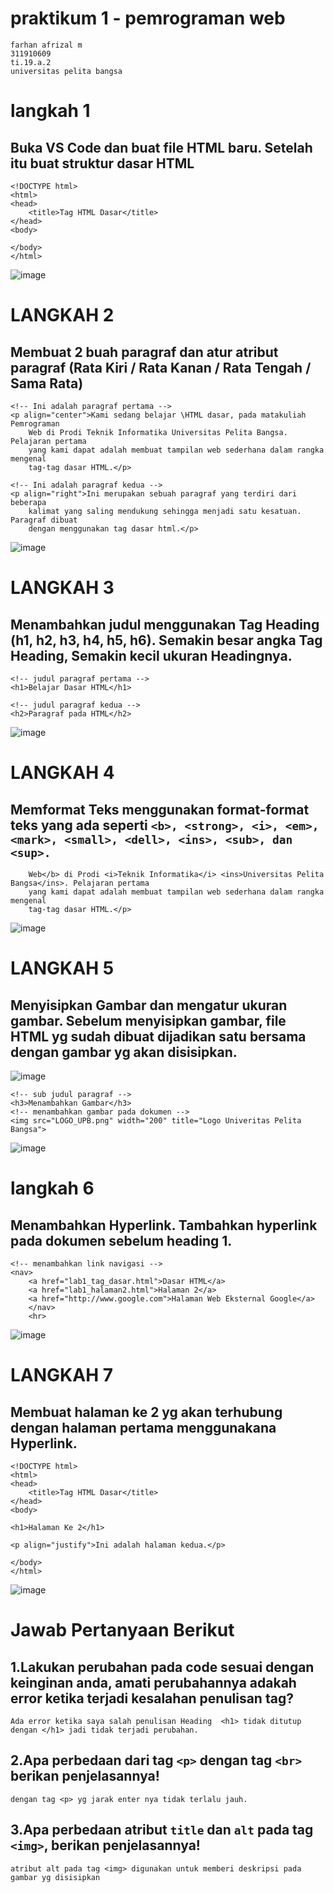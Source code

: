 # praktikum 1 - pemrograman web

``` 
farhan afrizal m
311910609
ti.19.a.2
universitas pelita bangsa 
```
# langkah 1
## Buka VS Code dan buat file HTML baru. Setelah itu buat struktur dasar HTML
```
<!DOCTYPE html>
<html>
<head>
    <title>Tag HTML Dasar</title>
</head>
<body>

</body>
</html>
```
![image](https://user-images.githubusercontent.com/57083770/113126787-38994e00-9242-11eb-903a-1516321b29d4.png)

# LANGKAH 2
## Membuat 2 buah paragraf dan atur atribut paragraf (Rata Kiri / Rata Kanan / Rata Tengah / Sama Rata)
```
<!-- Ini adalah paragraf pertama -->
<p align="center">Kami sedang belajar \HTML dasar, pada matakuliah Pemrograman
    Web di Prodi Teknik Informatika Universitas Pelita Bangsa. Pelajaran pertama
    yang kami dapat adalah membuat tampilan web sederhana dalam rangka mengenal
    tag-tag dasar HTML.</p>

<!-- Ini adalah paragraf kedua -->
<p align="right">Ini merupakan sebuah paragraf yang terdiri dari beberapa
    kalimat yang saling mendukung sehingga menjadi satu kesatuan. Paragraf dibuat
    dengan menggunakan tag dasar html.</p>
```    
![image](https://user-images.githubusercontent.com/57083770/113127135-988ff480-9242-11eb-8c61-7178680cc48c.png)

# LANGKAH 3
## Menambahkan judul menggunakan Tag Heading (h1, h2, h3, h4, h5, h6). Semakin besar angka Tag Heading, Semakin kecil ukuran Headingnya.
```
<!-- judul paragraf pertama -->
<h1>Belajar Dasar HTML</h1>

<!-- judul paragraf kedua -->
<h2>Paragraf pada HTML</h2>
```
![image](https://user-images.githubusercontent.com/57083770/113127358-e0168080-9242-11eb-910d-93f7c9dfb484.png)

# LANGKAH 4
## Memformat Teks menggunakan format-format teks yang ada seperti ```<b>, <strong>, <i>, <em>, <mark>, <small>, <dell>, <ins>, <sub>, dan <sup>.```

```<p align="left">Kami sedang belajar <mark>HTML dasar</mark>, pada matakuliah <b>Pemrograman
    Web</b> di Prodi <i>Teknik Informatika</i> <ins>Universitas Pelita Bangsa</ins>. Pelajaran pertama
    yang kami dapat adalah membuat tampilan web sederhana dalam rangka mengenal
    tag-tag dasar HTML.</p>
```
![image](https://user-images.githubusercontent.com/57083770/113127764-56b37e00-9243-11eb-8044-ec6ffd26ad08.png)

# LANGKAH 5
## Menyisipkan Gambar dan mengatur ukuran gambar. Sebelum menyisipkan gambar, file HTML yg sudah dibuat dijadikan satu bersama dengan gambar yg akan disisipkan.
![image](https://user-images.githubusercontent.com/57083770/113128155-b3af3400-9243-11eb-97ce-bad157b81168.png)
```
<!-- sub judul paragraf -->
<h3>Menambahkan Gambar</h3>
<!-- menambahkan gambar pada dokumen -->
<img src="LOGO_UPB.png" width="200" title="Logo Univeritas Pelita Bangsa">
```
![image](https://user-images.githubusercontent.com/57083770/113128275-d5a8b680-9243-11eb-87c3-f4d6555501e8.png)

# langkah 6
## Menambahkan Hyperlink. Tambahkan hyperlink pada dokumen sebelum heading 1.
```
<!-- menambahkan link navigasi -->
<nav>
    <a href="lab1_tag_dasar.html">Dasar HTML</a>
    <a href="lab1_halaman2.html">Halaman 2</a>
    <a href="http://www.google.com">Halaman Web Eksternal Google</a>
    </nav>
    <hr>
```
![image](https://user-images.githubusercontent.com/57083770/113128622-31733f80-9244-11eb-882d-7df8e369d704.png)

# LANGKAH 7
## Membuat halaman ke 2 yg akan terhubung dengan halaman pertama menggunakana Hyperlink.
```
<!DOCTYPE html>
<html>
<head>
    <title>Tag HTML Dasar</title>
</head>
<body>

<h1>Halaman Ke 2</h1>

<p align="justify">Ini adalah halaman kedua.</p>

</body>
</html>
```
![image](https://user-images.githubusercontent.com/57083770/113129026-a34b8900-9244-11eb-87b4-36c2d748136a.png)

# Jawab Pertanyaan Berikut
## 1.Lakukan perubahan pada code sesuai dengan keinginan anda, amati perubahannya adakah error ketika terjadi kesalahan penulisan tag?
   ```Ada error ketika saya salah penulisan Heading  <h1> tidak ditutup dengan </h1> jadi tidak terjadi perubahan.```

## 2.Apa perbedaan dari tag ```<p>``` dengan tag ```<br>``` berikan penjelasannya!
``` Dari hasil praktek saya sendiri, perbedaan  tag <br> jarak enter nya lebih jauh 1 line dibandingkan
dengan tag <p> yg jarak enter nya tidak terlalu jauh.
```
## 3.Apa perbedaan atribut ```title``` dan ```alt``` pada tag ```<img>```, berikan penjelasannya!
```atribut tittle pada tag <img> digunakan untuk memberi judul pada gambar yg disisipkan, sedangkan
atribut alt pada tag <img> digunakan untuk memberi deskripsi pada gambar yg disisipkan
```
